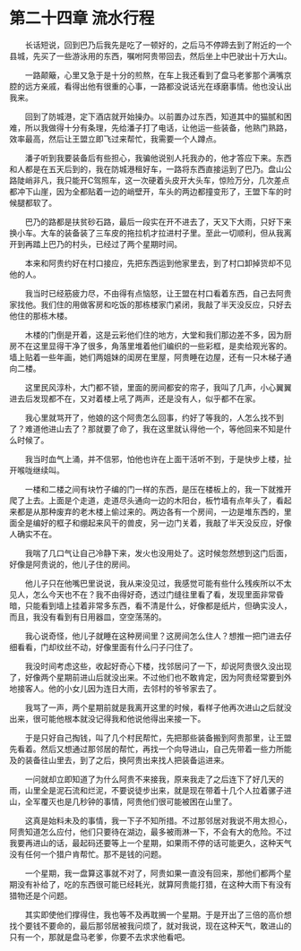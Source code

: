 # 第二十四章 流水行程


　　长话短说，回到巴乃后我先是吃了一顿好的，之后马不停蹄去到了附近的一个县城，先买了一些游泳用的东西，嘱咐阿贵带回去，然后坐上中巴驶出十万大山。

　　一路颠簸，心里又急于是十分的煎熬，在车上我还看到了盘马老爹那个满嘴京腔的远方亲戚，看得出他有很重的心事，一路都没说话光在琢磨事情。他也没认出我来。

　　回到了防城港，定下酒店就开始操办。以前置办过东西，知道其中的猫腻和困难，所以我做得十分有条理，先给潘子打了电话，让他运一些装备，他熟门熟路，效率最高，然后让王盟立即飞过来帮忙，我需要一个人蹲点。

　　潘子听到我要装备后有些担心，我骗他说别人托我办的，他才答应下来。东西和人都是在五天后到的，我在防城港租好车，一路将东西直接运到了巴乃。盘山公路陡峭非凡，我只能开C驾照车，这一次硬着头皮开大头车，惊险万分，几次差点都冲下山崖，因为全都贴着一边的峭壁开，车头的两边都撞变形了，王盟下车的时候腿都软了。

　　巴乃的路都是扶贫砂石路，最后一段实在开不进去了，天又下大雨，只好下来换小车。大车的装备装了三车皮的拖拉机才拉进村子里。至此一切顺利，但从我离开到再踏上巴乃的村头，已经过了两个星期时间。

　　本来和阿贵约好在村口接应，先把东西运到他家里去，到了村口卸掉货却不见他的人。

　　我当时已经筋疲力尽，不由得有点恼怒，让王盟在村口看着东西，自己去阿贵家找他。我们住的用做客房和吃饭的那栋楼家门紧闭，我敲了半天没反应，只好去他住的那栋木楼。

　　木楼的门倒是开着，这是云彩他们住的地方，大堂和我们那边差不多，因为厨房不在这里显得干净了很多，角落里堆着他们编织的一些彩框，是卖给观光客的。墙上贴着一些年画，她们两姐妹的闺房在里屋，阿贵睡在边屋，还有一只木梯子通向二楼。

　　这里民风淳朴，大门都不锁，里面的房间都安的帘子，我叫了几声，小心翼翼进去后发现都不在，又对着楼上吼了两声，还是没有人，似乎都不在家。

　　我心里就骂开了，他娘的这个阿贵怎么回事，约好了等我的，人怎么找不到了？难道他进山去了？那就要了命了，我在这里就认得他一个，等他回来不知是什么时候了。

　　我当时血气上涌，并不信邪，怕他也许在上面干活听不到，于是快步上楼，扯开喉咙继续叫。

　　一楼和二楼之间有块竹子编的门一样的东西，是压在楼板上的，我一下就推开爬了上去。上面是个走道，走道尽头通向一边的木阳台，板竹墙有点年头了，看起来都是从那种废弃的老木楼上偷过来的。两边各有一个房间，一边是堆东西的，里面全是编好的框子和绷起来风干的兽皮，另一边门关着，我敲了半天没反应，好像人确实不在。

　　我喘了几口气让自己冷静下来，发火也没用处了。这时候忽然想到这门后面，好像是阿贵说的，他儿子住的房间。

　　他儿子只在他嘴巴里说说，我从来没见过，我感觉可能有些什么残疾所以不太见人，怎么今天也不在？我不由得好奇，透过门缝往里看了看，发现里面非常昏暗，只能看到墙上挂着非常多东西，看不清是什么，好像都是纸片，但确实没人，而且，我没有看到有日用器皿，空空荡荡的。

　　我心说奇怪，他儿子就睡在这种房间里？这房间怎么住人？想推一把门进去仔细看看，门却纹丝不动，好像里面有什么闩子闩住了。

　　我没时间考虑这些，收起好奇心下楼，找邻居问了一下，却说阿贵很久没出现了，好像两个星期前进山后就没出来。不过他们也不敢肯定，因为阿贵经常要到外地接客人。他的小女儿因为连日大雨，去邻村的爷爷家去了。

　　我骂了一声，两个星期前就是我离开这里的时候，看样子他再次进山之后就没出来，很可能他根本就没记得我和他说他得出来接一下。

　　于是只好自己掏钱，叫了几个村民帮忙，先把那些装备搬到阿贵那里，让王盟先看着。然后又想通过那邻居的帮忙，再找一个向导进山，自己先带着一些力所能及的装备往山里去，到了之后，换阿贵出来找人把装备运进来。

　　一问就却立即知道了为什么阿贵不来接我，原来我走了之后连下了好几天的雨，山里全是泥石流和烂泥，不要说徒步出来，就是现在带着十几个人拉着骡子进山，全军覆灭也是几秒钟的事情，阿贵他们很可能被困在山里了。

　　这真是始料未及的事情，我一下子不知所措。不过那邻居对我说不用太担心，阿贵知道怎么应付，他们只要待在湖边，最多被雨淋一下，不会有大的危险。不过我要再进山的话，最起码还要等上一个星期，如果雨不停的话可能更久，这种天气没有任何一个猎户肯帮忙。那不是钱的问题。

　　一个星期，我一盘算这事就不对了，阿贵如果一直没有回来，那他们都两个星期没有补给了，吃的东西很可能已经耗光，就算阿贵能打猎，在这种大雨下有没有猎物还是个问题。

　　其实即使他们撑得住，我也等不及再耽搁一个星期。于是开出了三倍的高价想找个要钱不要命的，最后那邻居被我问烦了，就对我说，现在这种天气，敢进山的只有一个，那就是盘马老爹，你要不去求求他看吧。

